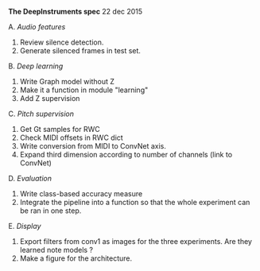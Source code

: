 **The DeepInstruments spec**
22 dec 2015

A. *Audio features*
1. Review silence detection.
2. Generate silenced frames in test set.

B. *Deep learning*
1. Write Graph model without Z
2. Make it a function in module "learning"
2. Add Z supervision

C. *Pitch supervision*
1. Get Gt samples for RWC
2. Check MIDI offsets in RWC dict
3. Write conversion from MIDI to ConvNet axis.
4. Expand third dimension according to number of channels (link to ConvNet)

D. *Evaluation*
1. Write class-based accuracy measure
2. Integrate the pipeline into a function so that the whole experiment can be ran in one step.

E. *Display*
1. Export filters from conv1 as images for the three experiments. Are they learned note models ?
2. Make a figure for the architecture.
